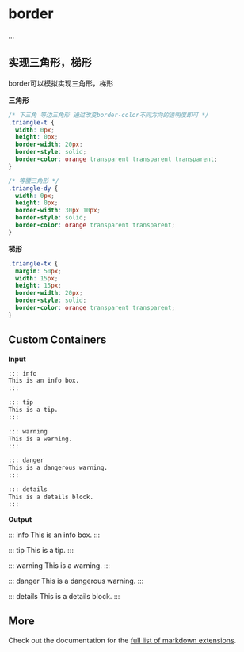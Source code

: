 # border

...

## 实现三角形，梯形

border可以模拟实现三角形，梯形

**三角形**

```css
/* 下三角 等边三角形 通过改变border-color不同方向的透明度即可 */
.triangle-t {
  width: 0px;
  height: 0px;
  border-width: 20px;
  border-style: solid;
  border-color: orange transparent transparent transparent;
}

/* 等腰三角形 */
.triangle-dy {
  width: 0px;
  height: 0px;
  border-width: 30px 10px;
  border-style: solid;
  border-color: orange transparent transparent;
}
```

**梯形**

```css
.triangle-tx {
  margin: 50px;
  width: 15px;
  height: 15px;
  border-width: 20px;
  border-style: solid;
  border-color: orange transparent transparent;
}
```

## Custom Containers

**Input**

```md
::: info
This is an info box.
:::

::: tip
This is a tip.
:::

::: warning
This is a warning.
:::

::: danger
This is a dangerous warning.
:::

::: details
This is a details block.
:::
```

**Output**

::: info
This is an info box.
:::

::: tip
This is a tip.
:::

::: warning
This is a warning.
:::

::: danger
This is a dangerous warning.
:::

::: details
This is a details block.
:::

## More

Check out the documentation for the [full list of markdown extensions](https://vitepress.dev/guide/markdown).

